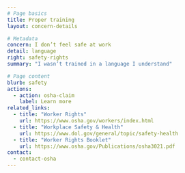 ```yaml
---
# Page basics
title: Proper training
layout: concern-details

# Metadata
concern: I don’t feel safe at work
detail: language
right: safety-rights
summary: "I wasn’t trained in a language I understand"

# Page content
blurb: safety
actions:
  - action: osha-claim
    label: Learn more
related_links:
  - title: "Worker Rights"
    url: https://www.osha.gov/workers/index.html
  - title: "Workplace Safety & Health"
    url: https://www.dol.gov/general/topic/safety-health
  - title: "Worker Rights Booklet"
    url: https://www.osha.gov/Publications/osha3021.pdf
contact:
  - contact-osha
---
```

